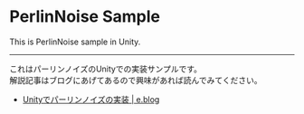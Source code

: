 # PerlinNoise Sample

This is PerlinNoise sample in Unity.

--------------------------

これはパーリンノイズのUnityでの実装サンプルです。  
解説記事はブログにあげてあるので興味があれば読んでみてください。

- [Unityでパーリンノイズの実装 | e.blog](http://edom18.hateblo.jp/entry/2018/10/11/140401)
